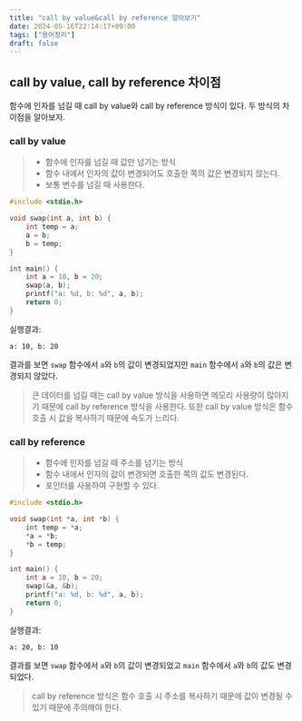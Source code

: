 ```yaml
---
title: "call by value&call by reference 알아보기"
date: 2024-05-16T22:14:17+09:00
tags: ["용어정리"]
draft: false
---
```


## call by value, call by reference 차이점

함수에 인자를 넘길 때 call by value와 call by reference 방식이 있다. 두 방식의 차이점을 알아보자.

### call by value

> -   함수에 인자를 넘길 때 값만 넘기는 방식
> -   함수 내에서 인자의 값이 변경되어도 호출한 쪽의 값은 변경되지 않는다.
> -   보통 변수를 넘길 때 사용한다.

```c
#include <stdio.h>

void swap(int a, int b) {
    int temp = a;
    a = b;
    b = temp;
}

int main() {
    int a = 10, b = 20;
    swap(a, b);
    printf("a: %d, b: %d", a, b);
    return 0;
}
```

실행결과:

```
a: 10, b: 20
```

결과를 보면 `swap` 함수에서 `a`와 `b`의 값이 변경되었지만 `main` 함수에서 `a`와 `b`의 값은 변경되지 않았다.

> 큰 데이터를 넘길 때는 call by value 방식을 사용하면 메모리 사용량이 많아지기 때문에 call by reference 방식을 사용한다.
> 또한 call by value 방식은 함수 호출 시 값을 복사하기 때문에 속도가 느리다.

### call by reference

> -   함수에 인자를 넘길 때 주소를 넘기는 방식
> -   함수 내에서 인자의 값이 변경되면 호출한 쪽의 값도 변경된다.
> -   포인터를 사용하여 구현할 수 있다.

```c
#include <stdio.h>

void swap(int *a, int *b) {
    int temp = *a;
    *a = *b;
    *b = temp;
}

int main() {
    int a = 10, b = 20;
    swap(&a, &b);
    printf("a: %d, b: %d", a, b);
    return 0;
}
```

실행결과:

```
a: 20, b: 10
```

결과를 보면 `swap` 함수에서 `a`와 `b`의 값이 변경되었고 `main` 함수에서 `a`와 `b`의 값도 변경되었다.

> call by reference 방식은 함수 호출 시 주소를 복사하기 때문에 값이 변경될 수 있기 때문에 주의해야 한다.
